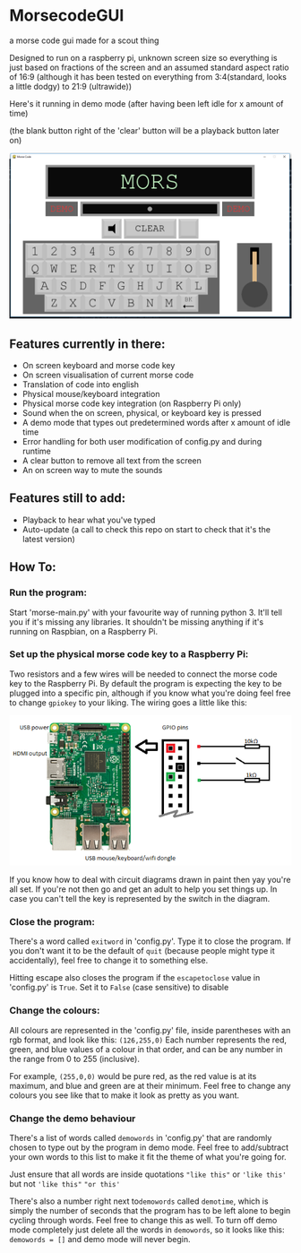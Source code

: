 # MorsecodeGUI
a morse code gui made for a scout thing

Designed to run on a raspberry pi, unknown screen size so everything is just based on fractions of the screen and an assumed standard aspect ratio of 16:9 (although it has been tested on everything from 3:4(standard, looks a little dodgy) to 21:9 (ultrawide))

Here's it running in demo mode (after having been left idle for x amount of time)

(the blank button right of the 'clear' button will be a playback button later on)

![morsedemo](morsedemo.png)

## Features currently in there:
- On screen keyboard and morse code key
- On screen visualisation of current morse code
- Translation of code into english
- Physical mouse/keyboard integration
- Physical morse code key integration (on Raspberry Pi only)
- Sound when the on screen, physical, or keyboard key is pressed
- A demo mode that types out predetermined words after x amount of idle time
- Error handling for both user modification of config.py and during runtime
- A clear button to remove all text from the screen
- An on screen way to mute the sounds

## Features still to add:
- Playback to hear what you've typed
- Auto-update (a call to check this repo on start to check that it's the latest version)

## How To:

### Run the program:

Start 'morse-main.py' with your favourite way of running python 3. It'll tell you if it's missing any libraries. It shouldn't be missing anything if it's running on Raspbian, on a Raspberry Pi.

### Set up the physical morse code key to a Raspberry Pi:

Two resistors and a few wires will be needed to connect the morse code key to the Raspberry Pi. By default the program is expecting the key to be plugged into a specific pin, although if you know what you're doing feel free to change `gpiokey` to your liking. The wiring goes a little like this:

![raspberrywiring](raspberrywiring.png)

If you know how to deal with circuit diagrams drawn in paint then yay you're all set. If you're not then go and get an adult to help you set things up. In case you can't tell the key is represented by the switch in the diagram. 

### Close the program:
There's a word called `exitword` in 'config.py'. Type it to close the program.
If you don't want it to be the default of `quit` (because people might type it accidentally), feel free to change it to something else.

Hitting escape also closes the program if the `escapetoclose` value in 'config.py' is `True`. Set it to `False` (case sensitive) to disable

### Change the colours:
All colours are represented in the 'config.py' file, inside parentheses with an rgb format, and look like this: `(126,255,0)` Each number represents the red, green, and blue values of a colour in that order, and can be any number in the range from 0 to 255 (inclusive).

For example, `(255,0,0)` would be pure red, as the red value is at its maximum, and blue and green are at their minimum.
Feel free to change any colours you see like that to make it look as pretty as you want.

### Change the demo behaviour
There's a list of words called `demowords` in 'config.py' that are randomly chosen to type out by the program in demo mode.
Feel free to add/subtract your own words to this list to make it fit the theme of what you're going for.

Just ensure that all words are inside quotations `"like this"` or `'like this'` but not `'like this"` `"or this'`

There's also a number right next to`demowords` called `demotime`, which is simply the number of seconds that the program has to be left alone to begin cycling through words. Feel free to change this as well.
To turn off demo mode completely just delete all the words in `demowords`, so it looks like this: `demowords = []` and demo mode will never begin.
